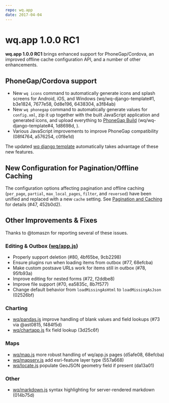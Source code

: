 ```yaml
---
repo: wq.app
date: 2017-04-04
---
```


# wq.app 1.0.0 RC1

**wq.app 1.0.0 RC1** brings enhanced support for PhoneGap/Cordova, an improved offline cache configuration API, and a number of other enhancements.

## PhoneGap/Cordova support
 * New `wq icons` command to automatically generate icons and splash screens for Android, iOS, and Windows (wq/wq-django-template#1, b3e1824, 7677e58, 0d8e196, 6438304, a3f84ab)
 * New `wq phonegap` command to automatically generate values for `config.xml`, zip it up together with the built JavaScript application and generated icons, and upload everything to [PhoneGap Build](https://build.phonegap.com) (wq/wq-django-template#4, 1d8698d, ).
 * Various JavaScript improvements to improve PhoneGap compatibility (08f4764, a576254, c0f8e1d)

The updated [wq django template](https://github.com/wq/wq-django-template) automatically takes advantage of these new features.

## New Configuration for Pagination/Offline Caching

The configuration options affecting pagination and offline caching (`per_page`, `partial`, `max_local_pages`, `filter`, and `reversed`) have been unified and replaced with a new `cache` setting.  See [Pagination and Caching](../config.md) for details (#47, 452b0d2).

## Other Improvements & Fixes
Thanks to @tomaszn for reporting several of these issues.

### Editing & Outbox ([wq/app.js])
 * Properly support deletion (#80, 4bf65be, 9cb2298) 
 * Ensure plugins run when loading items from outbox (#77, 68efcba) 
 * Make custom postsave URLs work for items still in outbox (#78, 95fb93a)
 * Improve editing for nested forms (#72, f2ddbe8) 
 * Improve file support (#70, ea5835c, 8b7f577)
 * Change default behavior from `loadMissingAsHtml` to `loadMissingAsJson` (02526bf)

### Charting
 * [wq/pandas.js] improve handling of blank values and field lookups (#73 via @ast0815, f484f5d)
 * [wq/chartapp.js] fix field lookup (3d25c6f)

### Maps
 * [wq/map.js] more robust handling of wq/app.js pages (d5afe08, 68efcba)
 * [wq/mapserv.js] add esri-feature layer type (557a668)
 * [wq/locate.js] populate GeoJSON geometry field if present (da13a01)

### Other
 * [wq/markdown.js] syntax highlighting for server-rendered markdown (014b75d)

[wq/app.js]: ../@wq/app.md
[wq/pandas.js]: https://github.com/wq/django-rest-pandas
[wq/chartapp.js]: https://github.com/wq/django-rest-pandas
[wq/map.js]: ../@wq/map.md
[wq/mapserv.js]: ../@wq/map.md
[wq/locate.js]: ../inputs/Geo.md
[wq/markdown.js]: https://github.com/wq/markdown
